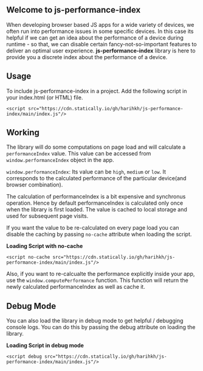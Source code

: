 ## Welcome to js-performance-index
When developing browser based JS apps for a wide variety of devices, we often run into performance issues in some specific devices. In this case its helpful if we can get an idea about the performance of a device during runtime - so that, we can disable certain fancy-not-so-important features to deliver an optimal user experience. **js-performance-index** library is here to provide you a discrete index about the performance of a device.

## Usage
To include js-performance-index in a project. Add the following script in your index.html (or HTML) file.

    <script src="https://cdn.statically.io/gh/harihkh/js-performance-index/main/index.js"/>

## Working
The library will do some computations on page load and will calculate a `performanceIndex` value. This value can be accessed from `window.performanceIndex`  object in the app.

`window.performanceIndex`:  Its value can be `high`, `medium` or `low`. It corresponds to the calculated performance of the particular device(and browser combination).

The calculation of performanceIndex is a bit expensive and synchronus operation. Hence by default performanceIndex is calculated only once when the library is first loaded. The value is cached to local storage and used for subsequent page visits.

If you want the value to be re-calculated on every page load you can disable the caching by passing `no-cache` attribute when loading the script.

**Loading Script with no-cache**

    <script no-cache src="https://cdn.statically.io/gh/harihkh/js-performance-index/main/index.js"/>

Also, if you want to re-calcualte the performance explicitly inside your app,  use the `window.computePerformance` function. This function will return the newly calculated performanceIndex as well as cache it.

## Debug Mode
You can also load the library in debug mode to get helpful / debugging console logs. You can do this by passing the debug attribute on loading the library.

**Loading Script in debug mode**

    <script debug src="https://cdn.statically.io/gh/harihkh/js-performance-index/main/index.js"/>
